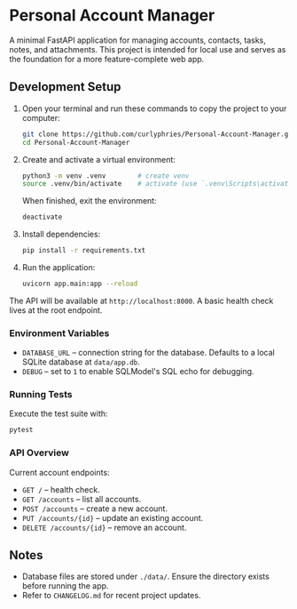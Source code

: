 # Personal Account Manager

A minimal FastAPI application for managing accounts, contacts, tasks, notes, and attachments. This project is intended for local use and serves as the foundation for a more feature-complete web app.

## Development Setup

1. Open your terminal and run these commands to copy the project to your computer:
   ```bash
   git clone https://github.com/curlyphries/Personal-Account-Manager.git
   cd Personal-Account-Manager
   ```
2. Create and activate a virtual environment:
   ```bash
   python3 -m venv .venv        # create venv
   source .venv/bin/activate    # activate (use `.venv\Scripts\activate` on Windows)
   ```
   When finished, exit the environment:
   ```bash
   deactivate
   ```
3. Install dependencies:
   ```bash
   pip install -r requirements.txt
   ```
4. Run the application:
   ```bash
   uvicorn app.main:app --reload
   ```

The API will be available at `http://localhost:8000`. A basic health check lives at the root endpoint.

### Environment Variables

- `DATABASE_URL` – connection string for the database. Defaults to a local SQLite database at `data/app.db`.
- `DEBUG` – set to `1` to enable SQLModel's SQL echo for debugging.

### Running Tests

Execute the test suite with:

```bash
pytest
```

### API Overview

Current account endpoints:

- `GET /` – health check.
- `GET /accounts` – list all accounts.
- `POST /accounts` – create a new account.
- `PUT /accounts/{id}` – update an existing account.
- `DELETE /accounts/{id}` – remove an account.

## Notes
- Database files are stored under `./data/`. Ensure the directory exists before running the app.
- Refer to `CHANGELOG.md` for recent project updates.
